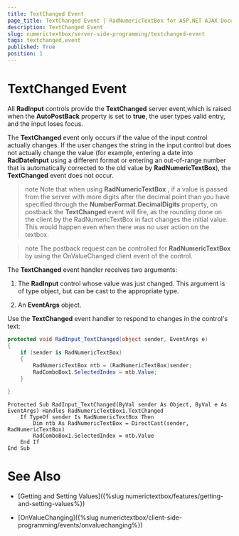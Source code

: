 ```yaml
---
title: TextChanged Event
page_title: TextChanged Event | RadNumericTextBox for ASP.NET AJAX Documentation
description: TextChanged Event
slug: numerictextbox/server-side-programming/textchanged-event
tags: textchanged,event
published: True
position: 1
---
```


# TextChanged Event




All **RadInput** controls provide the **TextChanged** server event,which is raised when the **AutoPostBack** property is set to **true**, the user types valid entry, and the input loses focus.

The **TextChanged** event only occurs if the value of the input control actually changes. If the user changes the string in the input control but does not actually change the value (for example, entering a date into **RadDateInput** using a different format or entering an out-of-range number that is automatically corrected to the old value by **RadNumericTextBox**), the **TextChanged** event does not occur.

>note Note that when using **RadNumericTextBox** , if a value is passed from the server with more digits after the decimal point than you have specified through the **NumberFormat.DecimalDigits** property, on postback the **TextChanged** event will fire, as the rounding done on the client by the RadNumericTextBox in fact changes the initial value. This would happen even when there was no user action on the textbox.
>


>note The postback request can be controlled for **RadNumericTextBox** by using the OnValueChanged client event of the control.
>


The **TextChanged** event handler receives two arguments:

1. The **RadInput** control whose value was just changed. This argument is of type object, but can be cast to the appropriate type.

1. An **EventArgs** object.

Use the **TextChanged** event handler to respond to changes in the control's text:



````C#
protected void RadInput_TextChanged(object sender, EventArgs e)
{
	if (sender is RadNumericTextBox)
	{
		RadNumericTextBox ntb = (RadNumericTextBox)sender;
		RadComboBox1.SelectedIndex = ntb.Value;
	}

}
````
````VB.NET
Protected Sub RadInput_TextChanged(ByVal sender As Object, ByVal e As EventArgs) Handles RadNumericTextBox1.TextChanged
	If TypeOf sender Is RadNumericTextBox Then
		Dim ntb As RadNumericTextBox = DirectCast(sender, RadNumericTextBox)
		RadComboBox1.SelectedIndex = ntb.Value
	End If
End Sub
````


# See Also

 * [Getting and Setting Values]({%slug numerictextbox/features/getting-and-setting-values%})

 * [OnValueChanging]({%slug numerictextbox/client-side-programming/events/onvaluechanging%})
